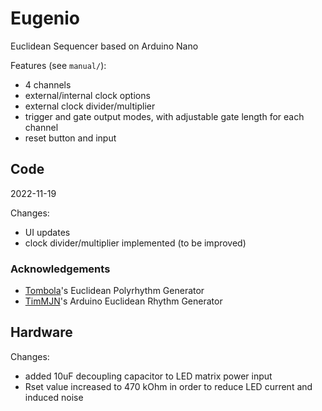 # Eugenio
Euclidean Sequencer based on Arduino Nano

Features (see `manual/`):
- 4 channels
- external/internal clock options
- external clock divider/multiplier
- trigger and gate output modes, with adjustable gate length for each channel
- reset button and input


## Code

2022-11-19

Changes:
- UI updates
- clock divider/multiplier implemented (to be improved)


### Acknowledgements
- [Tombola](https://modwiggler.com/forum/viewtopic.php?t=45485)'s Euclidean Polyrhythm Generator
- [TimMJN](https://github.com/TimMJN/Arduino-Euclidean-Rhythm-Generator)'s Arduino Euclidean Rhythm Generator


## Hardware

Changes:
- added 10uF decoupling capacitor to LED matrix power input
- Rset value increased to 470 kOhm in order to reduce LED current and induced noise
